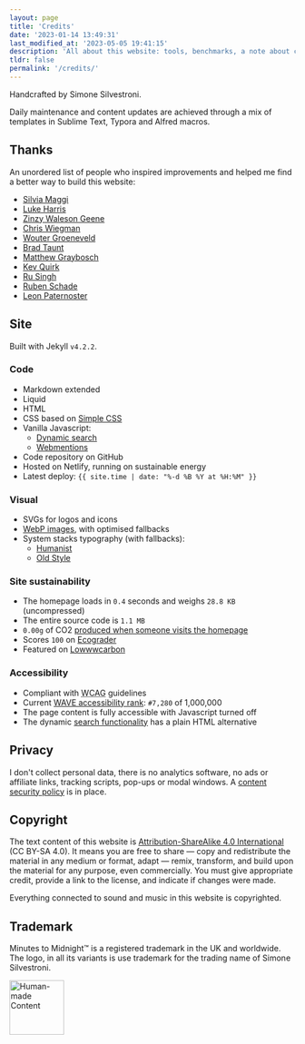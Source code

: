 ```yaml
---
layout: page
title: 'Credits'
date: '2023-01-14 13:49:31'
last_modified_at: '2023-05-05 19:41:15'
description: 'All about this website: tools, benchmarks, a note about copyright and a thank you to people that inspired me.'
tldr: false
permalink: '/credits/'
---
```

Handcrafted by Simone Silvestroni.

Daily maintenance and content updates are achieved through a mix of templates in Sublime Text, Typora and Alfred macros.

## Thanks

An unordered list of people who inspired improvements and helped me find a better way to build this website:

- [Silvia Maggi](https://silviamaggidesign.com)
- [Luke Harris](https://www.lkhrs.com)
- [Zinzy Waleson Geene](https://zinzy.website)
- [Chris Wiegman](https://chriswiegman.com)
- [Wouter Groeneveld](https://brainbaking.com)
- [Brad Taunt](https://bt.ht)
- [Matthew Graybosch](https://starbreaker.org/)
- [Kev Quirk](https://kevquirk.com)
- [Ru Singh](https://rusingh.com)
- [Ruben Schade](https://rubenerd.com/)
- [Leon Paternoster](https://www.thisdaysportion.com/)

## Site

Built with Jekyll `v4.2.2`.

### Code

- Markdown extended
- Liquid
- HTML
- CSS based on [Simple CSS](https://simplecss.org)
- Vanilla Javascript:
  - [Dynamic search](https://github.com/daviddarnes/jekyll-search-js)
  - [Webmentions](https://github.com/fluffy-critter/webmention)
- Code repository on GitHub
- Hosted on Netlify, running on sustainable energy
- Latest deploy: `{{ site.time | date: "%-d %B %Y at %H:%M" }}`

### Visual

- SVGs for logos and icons
- [WebP images](/blog/implementing-webp-images-in-jekyll/), with optimised fallbacks
- System stacks typography (with fallbacks):
  - [Humanist](https://github.com/system-fonts/modern-font-stacks#humanist)
  - [Old Style](https://github.com/system-fonts/modern-font-stacks#old-style)

### Site sustainability

- The homepage loads in `0.4` seconds and weighs `28.8 KB` (uncompressed)
- The entire source code is `1.1 MB`
- `0.00g` of CO2 [produced when someone visits the homepage](https://www.websitecarbon.com/website/minutestomidnight-co-uk/)
- Scores `100` on [Ecograder](https://ecograder.com/report/CYFdKg62wGIsfEWJoa8uLAIE)
- Featured on [Lowwwcarbon](https://lowwwcarbon.com/showcase/)

### Accessibility

- Compliant with <abbr title="Web Content Accessibility Guidelines">WCAG</abbr> guidelines
- Current [WAVE accessibility rank](https://webaim.org/projects/million/lookup?domain=minutestomidnight.co.uk): `#7,280` of 1,000,000
- The page content is fully accessible with Javascript turned off
- The dynamic [search functionality](/search/) has a plain HTML alternative

## Privacy

I don't collect personal data, there is no analytics software, no ads or affiliate links, tracking scripts, pop-ups or modal windows. A [content security policy](https://securityheaders.com/?q=https%3A%2F%2Fminutestomidnight.co.uk%2F) is in place.

## Copyright

The text content of this website is [Attribution-ShareAlike 4.0 International](https://creativecommons.org/licenses/by-sa/4.0/) (CC BY-SA 4.0). It means you are free to share — copy and redistribute the material in any medium or format, adapt — remix, transform, and build upon the material for any purpose, even commercially. You must give appropriate credit, provide a link to the license, and indicate if changes were made.

Everything connected to sound and music in this website is copyrighted.

## Trademark

Minutes to Midnight&trade; is a registered trademark in the UK and worldwide. The logo, in all its variants is use trademark for the trading name of Simone Silvestroni.

<a href="https://nonbot.org/pledged/view/9911ce87-628e-4e2e-b36d-2d0c2b43cf9d"><img width="96" height="96" src="{{ site.url }}/assets/images/nonbot_pledged_logo.svg" alt="Human-made Content"></a>